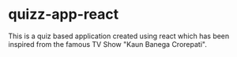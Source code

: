 # quizz-app-react
This is a quiz based application created using react which has been inspired from the famous TV Show "Kaun Banega Crorepati". 
